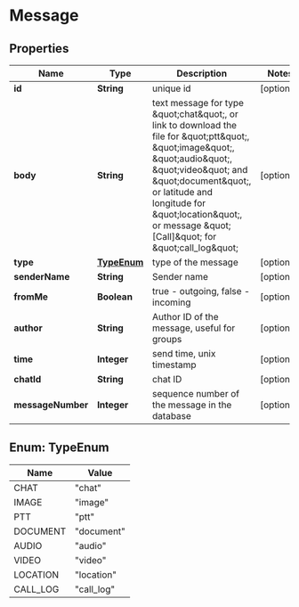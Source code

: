 

# Message

## Properties

Name | Type | Description | Notes
------------ | ------------- | ------------- | -------------
**id** | **String** | unique id |  [optional]
**body** | **String** | text message for type \&quot;chat\&quot;, or link to download the file for \&quot;ptt\&quot;, \&quot;image\&quot;, \&quot;audio\&quot;, \&quot;video\&quot; and \&quot;document\&quot;, or latitude and longitude for \&quot;location\&quot;, or message \&quot;[Call]\&quot; for \&quot;call_log\&quot; |  [optional]
**type** | [**TypeEnum**](#TypeEnum) | type of the message |  [optional]
**senderName** | **String** | Sender name |  [optional]
**fromMe** | **Boolean** | true - outgoing, false - incoming |  [optional]
**author** | **String** | Author ID of the message, useful for groups |  [optional]
**time** | **Integer** | send time, unix timestamp |  [optional]
**chatId** | **String** | chat ID |  [optional]
**messageNumber** | **Integer** | sequence number of the message in the database |  [optional]



## Enum: TypeEnum

Name | Value
---- | -----
CHAT | &quot;chat&quot;
IMAGE | &quot;image&quot;
PTT | &quot;ptt&quot;
DOCUMENT | &quot;document&quot;
AUDIO | &quot;audio&quot;
VIDEO | &quot;video&quot;
LOCATION | &quot;location&quot;
CALL_LOG | &quot;call_log&quot;



